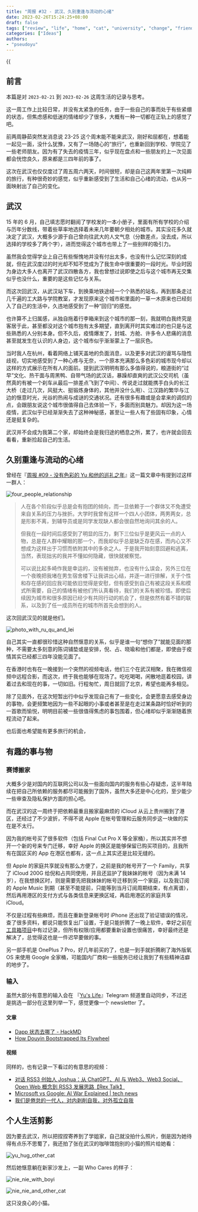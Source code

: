 ```yaml
---
title: "周报 #32 - 武汉、久别重逢与流动的心绪"
date: 2023-02-26T15:24:25+08:00
draft: false
tags: ["review", "life", "home", "cat", "university", "change", "friend", "wuhan"]
categories: ["Ideas"]
authors:
- "pseudoyu"
---
```


{{<audio src="audios/christmas_song_english_version.mp3" caption="《クリスマスソング (English Cover) - Matt Cab》" >}}

## 前言

本篇是对 `2023-02-21` 到 `2023-02-26` 这周生活的记录与思考。

这一周工作上比较日常，并没有太紧急的任务，由于一些自己的事而处于有些紧绷的状态，但焦虑感和低迷的情绪却少了很多，大概有一种一切都在正轨上的感觉了吧。

前两周静茹突然发消息说 23-25 这个周末能不能来武汉，刚好和屈都在，想着能一起见一面，没什么犹豫，又有了一场随心的“旅行”，也重新回到学校、学院见了一些老师朋友。因为有了失去的疫情三年，似乎现在盘点和一些朋友的上一次见面都会恍惚良久，原来都是三四年前的事了。

这次在武汉也仅仅度过了周五周六两天，时间很短，却是自己这两年里第一次纯粹的旅行，有种很奇妙的感觉，似乎重新感受到了生活和自己心绪的流动，也从另一面映射出了自己的变化。

## 武汉

15 年的 6 月，自己填志愿时翻阅了学校发的一本小册子，里面有所有学校的介绍与历年分数线，带着些草率地选择着未来几年要朝夕相处的城市。其实没花多久就决定了武汉，大概多少源于自己曾向往武大的人文气息（分数差点，没去成，所以选择的学校多了两个字），进而觉得这个城市也带上了一些别样的吸引力。

虽然我会觉得学业上自己有些惭愧地并没有付出太多，也没有什么记忆深刻的成就，但在武汉度过的时光却不知不觉成为了我生命中很重要的一段时光。毕业时因为身边大多人也离开了武汉四散各方，我也曾想过说即使之后与这个城市再无交集似乎也没什么，重要的是这些记忆与关系。

而这次回武汉，从武汉站下车，到换乘地铁途经一个个熟悉的站名，再到那条走过几千遍的工大路与学院教室，才发现原来这个城市和里面的一草一木原来也已经刻入了自己的生活中，久违地感受到了一种“回归”的感觉。

也许算不上归属感，从独自拖着行李箱来到这个城市的那一刻，我就明白我终究是客居于此，甚至都没对这个城市抱有太多期望，直到离开时其实难过的也只是与这些熟悉的人分别本身。但不久后，疫情爆发了，封城、方舱、许多令人悲痛的消息甚至就发生在认识的人身边，这个城市似乎渐渐蒙上了一层灰色。

当时我人在杭州，看着网络上铺天盖地的负面消息，以及更多对武汉的谩骂与隐性歧视，切实地感受到了一种心疼与无奈，一个原本充满那么多色彩的城市现今却以这样的方式展示在所有人的面前。提到武汉明明有那么多值得说的，粮道街的“过早”文化、热干面与周黑鸭、自带气场的武汉话，暴躁却直爽的武汉公交司机（虽然真的有被一个刹车从最后一排差点飞到了中间）、传说走过就能携手白头的长江大桥（走过几次，风挺大、挺锻炼身体的，其他并没什么用）、江汉路的繁华与江边的惬意时光，光谷的热闹与成谜的交通状况。还有很多有趣或是会拿来的调侃的点，会跟朋友说这个城市很值得自己去体验一下，多面而别具魅力。却因为这一场疫情，武汉似乎已经渐渐失去了这种神秘感，甚至让一些人有了些固有印象，心情还是挺复杂的。

武汉并不会成为我第二个家，却始终会是我归途的栖息之所，累了，也许就会回去看看，重新捡起自己的生活。

## 久别重逢与流动的心绪

曾经在『[周报 #09 - 没有色彩的 Yu 和他的巡礼之年](https://www.pseudoyu.com/en/2022/08/29/weekly_review_20220829/)』这一篇文章中有提到过这样一群人：

![four_people_relationship](https://image.pseudoyu.com/images/four_people_relationship.png)

> 人在各个阶段似乎总是会有抱团的倾向，而一旦依赖于一个群体又不免遭受来自关系的压力与挫折。大学时我曾有这样一个四人小团体，两男两女，总是形影不离，到辅导员或是同学发现缺人都会很自然地询问其余的人。
>
> 但我在一段时间后感受到了明显的压力，剩下三位似乎是更风云一点的人物，总是在人群中耀眼的那一个，而我却似乎总是缺乏存在感，而内心又不想成为这样出于习惯而依附其中的多余之人。于是我开始刻意回避和逃离，当然，表现拙劣的我并不懂如何隐藏，很快就被察觉。
>
> 可以说比起多崎作我是幸运的，没有被抛弃，也没有什么误会，另外三位在一个夜晚把我堵在男生宿舍楼下让我讲出心结，并逐一进行排解，关于个性和存在感的回应我可能依旧觉得是安慰，但有感受到自己有被这段关系和模式所需要，自己的情绪有被他们所认真看待，我们的关系有被珍惜。即使后续因为城市和很多原因已经少有共同行动的机会了，但是依然有着不错的联系，以及到了任一成员所在的城市所首先会想到的人。

这次回武汉见的就是他们。

![photo_with_ru_qu_and_lei](https://image.pseudoyu.com/images/photo_with_ru_qu_and_lei.jpg)

自己其实一直都很珍惜这种自然惬意的关系，似乎是谁一句“想你了”就能见面的那种，不需要太多刻意的陈词铺垫或是安排，倪、占、晓瑜和他们都是，即使由于疫情其实已经都三四年没能见面了。

在香港时也有在一晚接到一个突然的视频电话，他们三个在武汉相聚，我在微信视频中远程合影，而这次，终于我也能够在现场了。吃吃喝喝，闲散地逛着校园，讲着过去和现在的事，一切如旧。行程匆忙，周日就回了北京，希望也能再多相见。

除了见面外，在这次短暂出行中似乎发现自己有了一些变化，会更愿意去感受身边的事物，会更频繁地因为一些不起眼的小事或者甚至是在走过某条路时恰好听到的一首歌而愉悦，明明目前被一些很值得焦虑的事包围着，但心绪却似乎渐渐随着旅程流动了起来。

也后面也希望能有更多旅行的机会，

## 有趣的事与物

### 赛博搬家

大概多少是对国内的互联网公司以及一些面向国内的服务有些心存疑虑，这半年陆续在把自己所依赖的服务都尽可能搬到了国外，虽然大多还是中心化的，至少能少一些审查及隐私保护方面的担心吧。

而在武汉的这一周终于把依赖最重且搬家最麻烦的 iCloud 从云上贵州搬到了港区，还经过了不少波折，不得不说 Apple 在帐号管理和云服务同步这一块做的实在是不太行。

因为我的帐号买了很多软件（包括 Final Cut Pro X 等全家桶），所以其实并不想开一个新的号来专门迁移，幸好 Apple 的换区是能够保留已购买项目的，且我所有在国区买的 App 在港区也都有，这一点上其实还是比较无缝的。

但 Apple 的家庭共享就没有那么方便了，之前是我的帐号开了一个 Family，共享了 iCloud 200G 给倪和占共同使用，并且还监护了我妹妹的帐号（因为未满 14 岁），在我想换区时，则是需要先把我妹妹的帐号迁移到另一个家庭，以及我订阅的 Apple Music 到期（甚至不能提前，只能等到当月订阅周期结束，有点离谱），然后再用港区的支付方式与各类信息来更换区域，再启用港区的家庭共享 iCloud。

不仅是过程有些麻烦，而且在重新登录帐号时 iPhone 还出现了验证错误的情况，查了很多资料，都说只能恢复出厂设置，于是只能折腾了一晚上软件，幸好之前在[工具箱项目](https://github.com/pseudoyu/yu-tools)中有过记录，但所有权限/应用都要重新设置也很痛苦，幸好最终还是解决了，总觉得这也是一件迟早要做的事。

另一部手机是 OnePlus 7 Pro，好几年前买的了，也是一到手就折腾刷了海外版氧 OS 来使用 Google 全家桶，可能国内厂商和一些服务已经让我到了有些精神洁癖的地步了。

### 输入

虽然大部分有意思的输入会在 『[Yu's Life](https://t.me/pseudoyulife)』Telegram 频道里自动同步，不过还是挑选一部分在这里列举一下，感觉更像一个 newsletter 了。

#### 文章

- [Dapp 状态去哪了 - HackMD](https://hackmd.io/@zV4fWkDaSii_Wz7rS5R5SQ/S1sjKhKUi)
- [How Douyin Bootstrapped Its Flywheel](https://tieshunroquerre.com/blog/douyin)

#### 视频

同样的，也有记录一下看过的有意思的视频：

- [对话 RSS3 创始人 Joshua：从 ChatGPT、AI 与 Web3、Web3 Social、Open Web 概念到 RSS3 发展思路【Rex Talk】](https://www.youtube.com/watch?v=FcZIdh-MRNQ)
- [Microsoft vs Google: AI War Explained | tech news](https://www.youtube.com/watch?v=BdHaeczStRA)
- [我们是倦怠的一代人，对内剥削自我，对外孤立自我](https://www.bilibili.com/video/BV1Ls4y1b7UE)

## 个人生活剪影

因为要去武汉，所以把捏捏寄养到了学姐家，自己就没拍什么照片，倒是因为她待得有点乐不思蜀了，我还拍了张在武汉的咖啡馆抱别的小猫的照片给她看：

![yu_hug_other_cat](https://image.pseudoyu.com/images/yu_hug_other_cat.jpg)

然后她惬意躺在新家沙发上，一副 Who Cares 的样子：

![nie_nie_with_boyi](https://image.pseudoyu.com/images/nie_nie_with_boyi.jpg)

![nie_nie_and_other_cat](https://image.pseudoyu.com/images/nie_nie_and_other_cat.png)

这只没良心的小猫。
